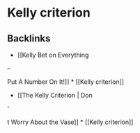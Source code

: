 # Kelly criterion

## Backlinks
* [[Kelly Bet on Everything 

–

 Put A Number On It!]]
	* [[Kelly criterion]]
* [[The Kelly Criterion | Don

'

t Worry About the Vase]]
	* [[Kelly criterion]]

<!-- {BearID:47ED1342-19F7-4144-88F7-20DC737F7232-56587-000001F73ABB9DC5} -->
